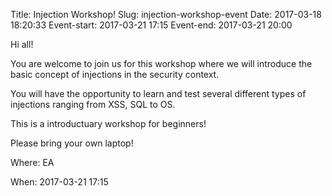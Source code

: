 Title: Injection Workshop!
Slug: injection-workshop-event
Date: 2017-03-18 18:20:33
Event-start: 2017-03-21 17:15
Event-end: 2017-03-21 20:00

Hi all!

You are welcome to join us for this workshop where we will introduce the basic concept of injections in the security context.

You will have the opportunity to learn and test several different types of injections ranging from XSS, SQL to OS.

This is a introductuary workshop for beginners!

Please bring your own laptop!

Where: EA

When: 2017-03-21 17:15